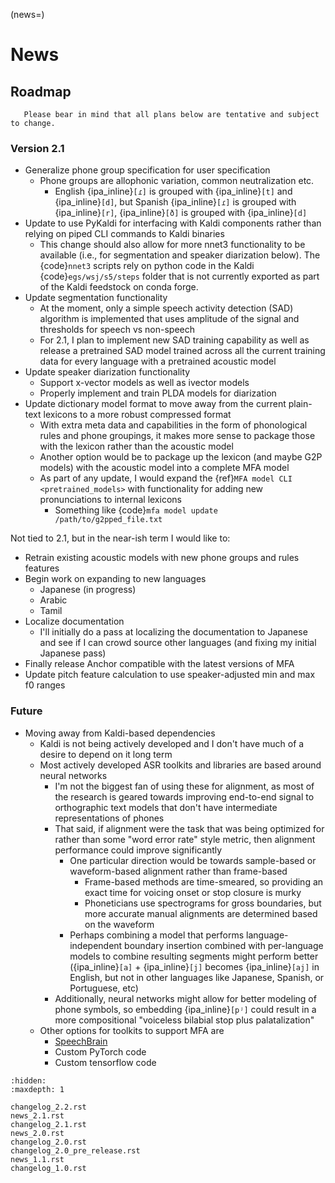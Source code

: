 
(news=)
# News

## Roadmap

```{warning}
   Please bear in mind that all plans below are tentative and subject to change.
```

### Version 2.1

* Generalize phone group specification for user specification
    * Phone groups are allophonic variation, common neutralization etc.
      * English {ipa_inline}`[ɾ]` is grouped with {ipa_inline}`[t]` and {ipa_inline}`[d]`, but Spanish {ipa_inline}`[ɾ]` is grouped with {ipa_inline}`[r]`, {ipa_inline}`[ð]` is grouped with {ipa_inline}`[d]`
* Update to use PyKaldi for interfacing with Kaldi components rather than relying on piped CLI commands to Kaldi binaries
  * This change should also allow for more nnet3 functionality to be available (i.e., for segmentation and speaker diarization below).  The {code}`nnet3` scripts rely on python code in the Kaldi {code}`egs/wsj/s5/steps` folder that is not currently exported as part of the Kaldi feedstock on conda forge.
* Update segmentation functionality
  * At the moment, only a simple speech activity detection (SAD) algorithm is implemented that uses amplitude of the signal and thresholds for speech vs non-speech
  * For 2.1, I plan to implement new SAD training capability as well as release a pretrained SAD model trained across all the current training data for every language with a pretrained acoustic model
* Update speaker diarization functionality
  * Support x-vector models as well as ivector models
  * Properly implement and train PLDA models for diarization
* Update dictionary model format to move away from the current plain-text lexicons to a more robust compressed format
  * With extra meta data and capabilities in the form of phonological rules and phone groupings, it makes more sense to package those with the lexicon rather than the acoustic model
  * Another option would be to package up the lexicon (and maybe G2P models) with the acoustic model into a complete MFA model
  * As part of any update, I would expand the {ref}`MFA model CLI <pretrained_models>` with functionality for adding new pronunciations to internal lexicons
    * Something like {code}`mfa model update /path/to/g2pped_file.txt`

Not tied to 2.1, but in the near-ish term I would like to:

* Retrain existing acoustic models with new phone groups and rules features
* Begin work on expanding to new languages
    * Japanese (in progress)
    * Arabic
    * Tamil
* Localize documentation
    * I'll initially do a pass at localizing the documentation to Japanese and see if I can crowd source other languages (and fixing my initial Japanese pass)
* Finally release Anchor compatible with the latest versions of MFA
* Update pitch feature calculation to use speaker-adjusted min and max f0 ranges

### Future

* Moving away from Kaldi-based dependencies
  * Kaldi is not being actively developed and I don't have much of a desire to depend on it long term
  * Most actively developed ASR toolkits and libraries are based around neural networks
    * I'm not the biggest fan of using these for alignment, as most of the research is geared towards improving end-to-end signal to orthographic text models that don't have intermediate representations of phones
    * That said, if alignment were the task that was being optimized for rather than some "word error rate" style metric, then alignment performance could improve significantly
      * One particular direction would be towards sample-based or waveform-based alignment rather than frame-based
        * Frame-based methods are time-smeared, so providing an exact time for voicing onset or stop closure is murky
        * Phoneticians use spectrograms for gross boundaries, but more accurate manual alignments are determined based on the waveform
      * Perhaps combining a model that performs language-independent boundary insertion combined with per-language models to combine resulting segments might perform better ({ipa_inline}`[a]` + {ipa_inline}`[j]` becomes {ipa_inline}`[aj]` in English, but not in other languages like Japanese, Spanish, or Portuguese, etc)
    * Additionally, neural networks might allow for better modeling of phone symbols, so embedding {ipa_inline}`[pʲ]` could result in a more compositional "voiceless bilabial stop plus palatalization"
  * Other options for toolkits to support MFA are
    * [SpeechBrain](https://speechbrain.github.io/)
    * Custom PyTorch code
    * Custom tensorflow code

```{toctree}
:hidden:
:maxdepth: 1

changelog_2.2.rst
news_2.1.rst
changelog_2.1.rst
news_2.0.rst
changelog_2.0.rst
changelog_2.0_pre_release.rst
news_1.1.rst
changelog_1.0.rst
```

